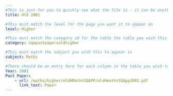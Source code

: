 ```yaml
---
#This is just for you to quickly see what the file is - it can be anything you want
title: Old 2001

#This must match the level for the page you want it to appear on
level: Higher

#This must match the category id for the table the table you wish this to appear in
category: sqapastpapersoldhigher

#This must match the subject you wish this to appear in
subject: Maths

#There should be an entry here for each column in the table you wish to populate:
Year: 2001
Past Paper:
    - url: /maths/higher/oldHMathsSQAPP/oldHmathsSQApp2001.pdf
      link_text: Paper
---
```


